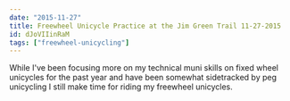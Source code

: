 ```yaml
---
date: "2015-11-27"
title: Freewheel Unicycle Practice at the Jim Green Trail 11-27-2015
id: dJoVIIinRaM
tags: ["freewheel-unicycling"]
---
```


While I've been focusing more on my technical muni skills on fixed wheel unicycles for the past year and have been somewhat sidetracked by peg unicycling I still  make time for riding my freewheel unicycles.
